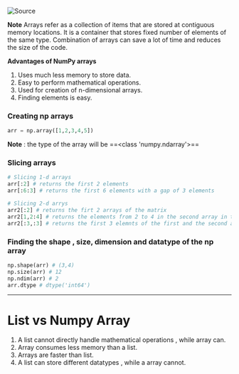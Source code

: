![Source](https://www.youtube.com/watch?v=eIyCnvVhFXo&list=PLc20sA5NNOvozFyzAoKqc-_qLluA-IeYd&index=2&pp=iAQB)

**Note**
	Arrays refer as a collection of items that are stored at contiguous memory locations.
	It is a container that stores fixed number of elements of the same type.
	Combination of arrays can save a lot of time and reduces the size of the code.

**Advantages of NumPy arrays**
1. Uses much less memory to store data.
2. Easy to perform mathematical operations.
3. Used for creation of n-dimensional arrays.
4. Finding elements is easy.

### Creating np arrays
```python
arr = np.array([1,2,3,4,5])
```
**Note** : the type of the array will be ==<class 'numpy.ndarray'>==

### Slicing arrays
```python
# Slicing 1-d arrays
arr[:2] # returns the first 2 elements
arr[:6:3] # returns the first 6 elements with a gap of 3 elements

# Slicing 2-d arrys
arr2[:2] # returns the firt 2 arrays of the matrix
arr2[1,2:4] # returns the elements from 2 to 4 in the second array in the matrix
arr2[:3,:3] # returns the first 3 elemnts of the first and the second array in the matrix
```

### Finding the shape , size, dimension and datatype of the np array
```python
np.shape(arr) # (3,4)
np.size(arr) # 12
np.ndim(arr) # 2
arr.dtype # dtype('int64')
```

<hr>

# List vs Numpy Array

1. A list cannot directly handle mathematical operations , while array can.
2. Array consumes less memory than a list.
3. Arrays are faster than list.
4. A list can store different datatypes , while a array cannot.
